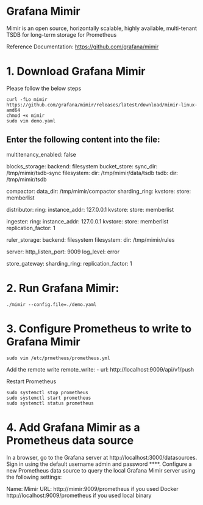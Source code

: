 # Grafana Mimir
Mimir is an open source, horizontally scalable, highly available, multi-tenant TSDB for long-term storage for Prometheus

Reference Documentation: https://github.com/grafana/mimir

# 1. Download Grafana Mimir  

Please follow the below steps  

    curl -fLo mimir https://github.com/grafana/mimir/releases/latest/download/mimir-linux-amd64
    chmod +x mimir
    sudo vim demo.yaml

## Enter the following content into the file:

  multitenancy_enabled: false

  blocks_storage:
    backend: filesystem
    bucket_store:
      sync_dir: /tmp/mimir/tsdb-sync
    filesystem:
      dir: /tmp/mimir/data/tsdb
    tsdb:
      dir: /tmp/mimir/tsdb

  compactor:
    data_dir: /tmp/mimir/compactor
    sharding_ring:
      kvstore:
        store: memberlist

  distributor:
    ring:
      instance_addr: 127.0.0.1
      kvstore:
        store: memberlist

  ingester:
    ring:
      instance_addr: 127.0.0.1
      kvstore:
        store: memberlist
      replication_factor: 1

  ruler_storage:
    backend: filesystem
    filesystem:
      dir: /tmp/mimir/rules

  server:
    http_listen_port: 9009
    log_level: error

  store_gateway:
    sharding_ring:
      replication_factor: 1

# 2. Run Grafana Mimir:  

    ./mimir --config.file=./demo.yaml

# 3. Configure Prometheus to write to Grafana Mimir  

    sudo vim /etc/prmetheus/prometheus.yml  

Add the remote write
    remote_write:
    - url: http://localhost:9009/api/v1/push

Restart Prometheus  

    sudo systemctl stop prometheus
    sudo systemctl start prometheus
    sudo systemctl status prometheus

# 4. Add Grafana Mimir as a Prometheus data source  

In a browser, go to the Grafana server at http://localhost:3000/datasources.
Sign in using the default username admin and password ****.
Configure a new Prometheus data source to query the local Grafana Mimir server using the following settings:

Name:	Mimir
URL: http://mimir:9009/prometheus if you used Docker
     http://localhost:9009/prometheus if you used local binary